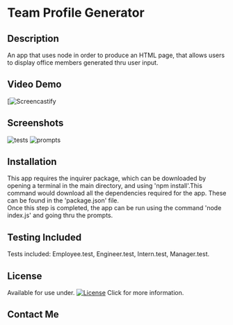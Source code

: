 # Team Profile Generator

## Description
An app that uses node in order to produce an HTML page, that allows users to display office members generated thru user input.
  


## Video Demo
[![Screencastify](https://watch.screencastify.com/v/Yc8JHLPxsYONnJ5mufkk)

## Screenshots

![tests](https://user-images.githubusercontent.com/3880463/151755840-bd18dcbe-1e43-4129-a675-16d837c29903.png)
![prompts](https://user-images.githubusercontent.com/3880463/151755849-7680334c-0374-4bbc-8a82-19ea938bb5eb.png)


## Installation
This app requires the inquirer package, which can be downloaded by opening a terminal in the main directory, and using 'npm install'.This command would download all the dependencies required for the app. These can be found in the 'package.json' file. <br>
Once this step is completed, the app can be run using the command 'node index.js' and going thru the prompts.




 
## Testing Included
Tests included: Employee.test, Engineer.test, Intern.test, Manager.test.

## License
Available for use under. [![License](https://img.shields.io/badge/License-CC_BY_4.0-blue.svg)](https://creativecommons.org/licenses/by/4.0/) Click for more information.


 
## Contact Me

 
